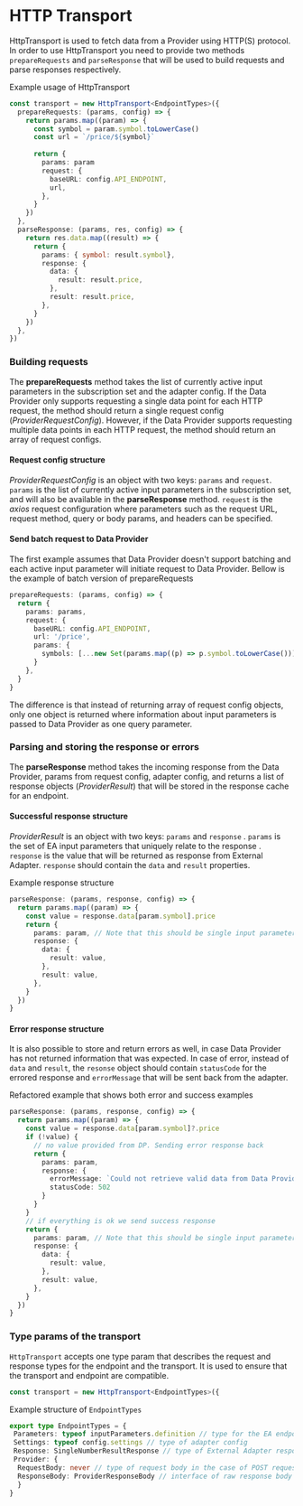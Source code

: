 # HTTP Transport

HttpTransport is used to fetch data from a Provider using HTTP(S) protocol. In order to use HttpTransport you need to provide two methods `prepareRequests` and `parseResponse` that will be used to build requests and parse responses respectively. 

Example usage of HttpTransport

```typescript  
const transport = new HttpTransport<EndpointTypes>({  
  prepareRequests: (params, config) => {  
    return params.map((param) => {  
      const symbol = param.symbol.toLowerCase()  
      const url = `/price/${symbol}`  
  
      return {  
        params: param  
		request: {  
          baseURL: config.API_ENDPOINT,  
          url,  
        },  
      }  
    })  
  },  
  parseResponse: (params, res, config) => {  
    return res.data.map((result) => {  
      return {  
        params: { symbol: result.symbol},  
        response: {  
          data: {  
            result: result.price,  
          },  
          result: result.price,  
        },  
      }  
    })  
  },  
})
```

### Building requests

The **prepareRequests**  method  takes the list of currently active input parameters in the subscription set and the adapter config. If the Data Provider only supports requesting a single data point for each HTTP request, the method should return a single request config (_ProviderRequestConfig_). However, if the Data Provider supports requesting multiple data points in each HTTP request, the method should return an array of request configs.

#### Request config structure

*ProviderRequestConfig* is an object with two keys: `params` and `request`. `params` is the list of currently active input parameters in the subscription set, and will also be available in the **parseResponse** method. `request` is the *axios* request configuration where parameters such as the request URL, request method, query or body params, and headers can be specified.

#### Send batch request to Data Provider

The first example assumes that Data Provider doesn't support batching and each active input parameter will initiate request to Data Provider. Bellow is the example of batch version of prepareRequests

```typescript
prepareRequests: (params, config) => {
  return {
    params: params,
    request: {
      baseURL: config.API_ENDPOINT,
      url: '/price',
      params: {
        symbols: [...new Set(params.map((p) => p.symbol.toLowerCase()))].join(',')
      }
    },
  }
}
```

The difference is that instead of returning array of request config objects, only one object is returned where information about input parameters is passed to Data Provider as one query parameter.

###  Parsing and storing the response or errors

The **parseResponse**  method  takes the incoming response from the Data Provider, params from request config, adapter config, and returns a list of response objects (*ProviderResult*) that will be stored in the response cache for an endpoint.

#### Successful response structure

*ProviderResult* is an object with two keys: `params` and `response` . `params` is the set of EA input parameters that uniquely relate to the response . `response` is the value that will be returned as response from External Adapter. `response` should contain the `data` and `result` properties.

Example response structure

```typescript
parseResponse: (params, response, config) => {
  return params.map((param) => {
    const value = response.data[param.symbol].price
    return {
      params: param, // Note that this should be single input parameter, not the params array above
      response: {
        data: {
          result: value,
        },
        result: value,
      },
    }
  })
}
```

#### Error response structure

It is also possible to store and return errors as well, in case Data Provider has not returned information that was expected.  In case of error, instead of `data` and `result`, the `resonse` object should contain `statusCode` for the errored response and `errorMessage` that will be sent back from the adapter.

Refactored example that shows both error and success examples

```typescript
parseResponse: (params, response, config) => {
  return params.map((param) => {
    const value = response.data[param.symbol]?.price
    if (!value) {
      // no value provided from DP. Sending error response back
      return {
        params: param,
        response: {
          errorMessage: `Could not retrieve valid data from Data Provider for symbol ${param.symbol}`,
          statusCode: 502
        }
      }
    }
    // if everything is ok we send success response
    return {
      params: param, // Note that this should be single input parameter, not the params array above
      response: {
        data: {
          result: value,
        },
        result: value,
      },
    }
  })
}
```

### Type params of the transport

`HttpTransport` accepts one type param that describes the request and response types for the endpoint and the transport. It is used to ensure that the transport and endpoint are compatible.

```typescript
const transport = new HttpTransport<EndpointTypes>({
```

Example structure of `EndpointTypes`

```typescript
export type EndpointTypes = {
 Parameters: typeof inputParameters.definition // type for the EA endpoint input parameters
 Settings: typeof config.settings // type of adapter config 
 Response: SingleNumberResultResponse // type of External Adapter response. `SingleNumberResultResponse` is a built in type that indicates that both `data` and `result` are numbers
 Provider: { 
  RequestBody: never // type of request body in the case of POST requests. This is usually `never` for GET requests, and is *not* the same as query params
  ResponseBody: ProviderResponseBody // interface of raw response body from Data Provider
  }  
}
```